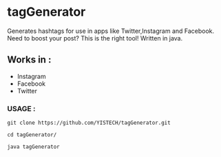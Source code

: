 # tagGenerator
Generates hashtags for use in apps like Twitter,Instagram and Facebook. Need to boost your post? This is the right tool! Written in java.

## Works in :
- Instagram
- Facebook
- Twitter

### USAGE :
```
git clone https://github.com/YISTECH/tagGenerator.git
```
```
cd tagGenerator/
```
```
java tagGenerator
```

